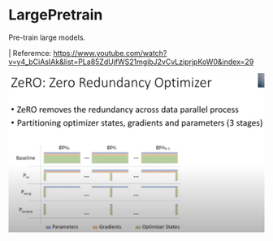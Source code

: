 # LargePretrain

Pre-train large models.

| Referemce: https://www.youtube.com/watch?v=y4_bCiAsIAk&list=PLa85ZdUjfWS21mgibJ2vCvLziprjpKoW0&index=29

<img src="./fig/zero.png" alt="ZeRO" width="2874" />
